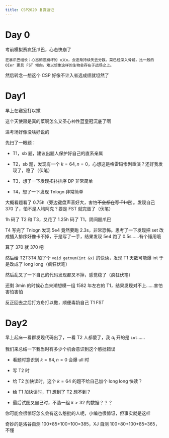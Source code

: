 ```yaml
---
title: CSP2020 复赛游记
---
```


# Day 0

考前模拟赛疯狂爪巴，心态快崩了

``狂暴爪巴组长：心态彻底崩坏的 x义x，会逐渐持续失去分数。菜已经深入骨髓，比一般的 OIer 更具 FST 倾向。难以想象这样的生物会存在于战场之上。``

然后转念一想这个 CSP 好像不计入省选成绩就坦然了

# Day1

早上在寝室打以撒

这个天使房是真的菜啊怎么又圣心神性蓝皇冠沉底了啊

进考场好像没啥好说的

先扫了一眼题：

- T1，sb 题，建议出题人保护好自己的直系亲属

- T2，sb 题，发现有一个 $k=64,n=0$，心想这是格雷码惨剧重演？还好我发现了，稳了（伏笔）

- T3，想了一下发现拓扑排序 DP 非常简单

- T4，想了一下发现 Tnlogn 非常简单

大概看题看了 0.75h（旁边键盘声音好大，害怕~~不会都在写 T1 吧~~）。发现自己 370 了，怕不是人均阿克？要是 FST 就完蛋了（伏笔）

1h 码了 T2 和 T3，又花了 1.25h 码了 T1，阴间题爪巴

T4 写完了 Tnlogn 发现 5e4 竟然要跑 2.3s，非常恐怖。思考了一下发现把 set 改成插入排序好像卡不掉，于是写了一手，结果发现 5e4 跑了 0.5s……有个锤用哦

算了 370 就 370 吧

然后给 T2T3T4 加了个 ``void getnum(int &x)`` 的快读，发现 T1 天数可能爆 int 于是改成了 long long（疯狂伏笔）

然后乱叉了一下自己的代码发现都叉不掉，感觉稳了（疯狂伏笔）

还剩 3min 的时候心血来潮想模一组 1582 年左右的 T1，结果发现对不上……害怕害怕害怕

反正回去之后打方舟打以撒，顺便毒奶自己 T1 FST

# Day2

早上起床一看群发现代码出了，一看 T2 人都傻了，我 $a_i$ 开的是 ``int``……

我们来总结一下我当时有多少个机会意识到这个憨批错误

- 看题时意识到 $k=64,n=0$ 会爆 ull 时

- 写 T2 时

- 给 T2 加快读时，这个 $k=64$ 的题不给自己加个 long long 快读？

- 给 T1 加快读时，T1 想到了 T2 想不到？

- 最后试图叉自己时，不造一组 $k>32$ 的数据？？？

你可能会很惊讶怎么会有这么憨批的人呢，小编也很惊讶，但事实就是这样

奇妙的是洛谷自测 100+85+100+100=385，XJ 自测 100+80+100+85=365，不懂